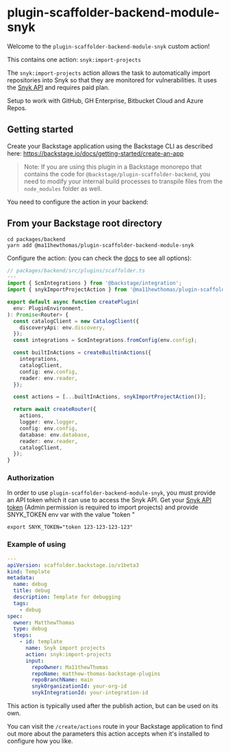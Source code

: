 # plugin-scaffolder-backend-module-snyk

Welcome to the `plugin-scaffolder-backend-module-snyk` custom action!

This contains one action: `snyk:import-projects`

The `snyk:import-projects` action allows the task to automatically import repositories into Snyk so that they are monitored for vulnerabilities. It uses the [Snyk API](https://snyk.docs.apiary.io/#) and requires paid plan. 

Setup to work with GitHub, GH Enterprise, Bitbucket Cloud and Azure Repos.

## Getting started

Create your Backstage application using the Backstage CLI as described here:
https://backstage.io/docs/getting-started/create-an-app

> Note: If you are using this plugin in a Backstage monorepo that contains the code for `@backstage/plugin-scaffolder-backend`, you need to modify your internal build processes to transpile files from the `node_modules` folder as well.

You need to configure the action in your backend:

## From your Backstage root directory

```
cd packages/backend
yarn add @ma11hewthomas/plugin-scaffolder-backend-module-snyk
```

Configure the action:
(you can check the [docs](https://backstage.io/docs/features/software-templates/writing-custom-actions#registering-custom-actions) to see all options):

```typescript
// packages/backend/src/plugins/scaffolder.ts
---
import { ScmIntegrations } from '@backstage/integration';
import { snykImportProjectAction } from '@ma11hewthomas/plugin-scaffolder-backend-module-snyk';

export default async function createPlugin(
  env: PluginEnvironment,
): Promise<Router> {
  const catalogClient = new CatalogClient({
    discoveryApi: env.discovery,
  });
  const integrations = ScmIntegrations.fromConfig(env.config);

  const builtInActions = createBuiltinActions({
    integrations, 
    catalogClient,
    config: env.config,
    reader: env.reader,
  });

  const actions = [...builtInActions, snykImportProjectAction()];

  return await createRouter({
    actions,
    logger: env.logger,
    config: env.config,
    database: env.database,
    reader: env.reader,
    catalogClient,
  });
}
```

### Authorization
In order to use `plugin-scaffolder-backend-module-snyk`, you must provide an API token which it can use to access the Snyk API.
Get your [Snyk API token](https://docs.snyk.io/features/integrations/managing-integrations/service-accounts) (Admin permission is required to import projects) and provide SNYK_TOKEN env var with the value "token <YOURTOKEN>"
```
export SNYK_TOKEN="token 123-123-123-123"
```

### Example of using

```yaml
---
apiVersion: scaffolder.backstage.io/v1beta3
kind: Template
metadata:
  name: debug
  title: debug
  description: Template for debugging
  tags:
    - debug
spec:
  owner: MatthewThomas
  type: debug
  steps:
    - id: template
      name: Snyk import projects
      action: snyk:import-projects
      input:
        repoOwner: Ma11thewThomas
        repoName: matthew-thomas-backstage-plugins
        repoBranchName: main
        snykOrganizationId: your-org-id
        snykIntegrationId: your-integration-id
```
This action is typically used after the publish action, but can be used on its own.

You can visit the `/create/actions` route in your Backstage application to find out more about the parameters this action accepts when it's installed to configure how you like.
